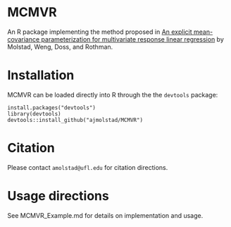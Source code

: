 # MCMVR
An R package implementing the method proposed in [An explicit mean-covariance parameterization for multivariate response linear regression](https://arxiv.org/pdf/1808.10558.pdf) by Molstad, Weng, Doss, and Rothman. 

# Installation
MCMVR can be loaded directly into R through the the `devtools` package:
```{r}
install.packages("devtools")
library(devtools)
devtools::install_github("ajmolstad/MCMVR")
```
# Citation
Please contact `amolstad@ufl.edu` for citation directions. 

# Usage directions
See MCMVR_Example.md for details on implementation and usage. 

